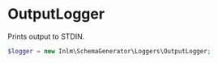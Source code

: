 
# OutputLogger

Prints output to STDIN.

```php
$logger = new Inlm\SchemaGenerator\Loggers\OutputLogger;
```
